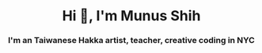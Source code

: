 <h1 align="center">Hi 👋, I'm Munus Shih</h1>
<h3 align="center">I'm an Taiwanese Hakka artist, teacher, creative coding in NYC</h3>
